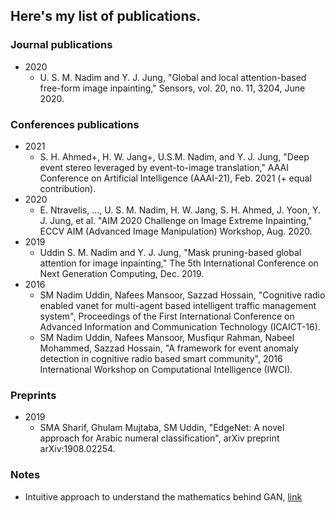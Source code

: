 ## Here's my list of publications. 

### Journal publications
* 2020
    * U. S. M. Nadim and Y. J. Jung, "Global and local attention-based free-form image inpainting," Sensors, vol. 20, no. 11, 3204, June 2020.

### Conferences publications
* 2021
    * S. H. Ahmed+, H. W. Jang+, U.S.M. Nadim, and Y. J. Jung, "Deep event stereo leveraged by event-to-image translation," AAAI Conference on Artificial Intelligence (AAAI-21), Feb. 2021  (+ equal contribution). 
* 2020
    * E. Ntravelis, ..., U. S. M. Nadim, H. W. Jang, S. H. Ahmed, J. Yoon, Y. J. Jung, et al. "AIM 2020 Challenge on Image Extreme Inpainting," ECCV AIM (Advanced Image Manipulation) Workshop, Aug. 2020. 
* 2019
    * Uddin S. M. Nadim and Y. J. Jung, "Mask pruning-based global attention for image inpainting," The 5th International Conference on Next Generation Computing, Dec. 2019.
* 2016
    * SM Nadim Uddin, Nafees Mansoor, Sazzad Hossain, "Cognitive radio enabled vanet for multi-agent based intelligent traffic management system", Proceedings of the First International Conference on Advanced Information and Communication Technology (ICAICT-16). 
    * SM Nadim Uddin, Nafees Mansoor, Musfiqur Rahman, Nabeel Mohammed, Sazzad Hossain, "A framework for event anomaly detection in cognitive radio based smart community", 2016 International Workshop on Computational Intelligence (IWCI).

### Preprints
* 2019
    * SMA Sharif, Ghulam Mujtaba, SM Uddin, "EdgeNet: A novel approach for Arabic numeral classification", arXiv preprint arXiv:1908.02254.

### Notes 
* Intuitive approach to understand the mathematics behind GAN, [link](https://www.researchgate.net/publication/332157589_Intuitive_approach_to_understand_the_mathematics_behind_GAN)

